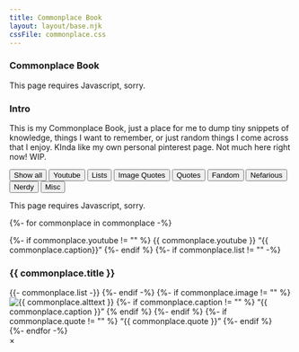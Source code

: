 ```yaml
---
title: Commonplace Book
layout: layout/base.njk
cssFile: commonplace.css
---
```


<div class="textbox">

### Commonplace Book

<noscript>This page requires Javascript, sorry.</noscript> 

<div class="container">

<div class="item">
<h3>Intro</h3>

This is my Commonplace Book, just a place for me to dump tiny snippets of knowledge, things I want to remember, or just random things I come across that I enjoy. KInda like my own personal pinterest page. Not much here right now! WIP.

<div id="filterContainer">
  <button class="navbutton active" onclick="filterSelection('all')"> Show all</button>
  <button class="navbutton" onclick="filterSelection('youtube')">Youtube</button>
  <button class="navbutton" onclick="filterSelection('list')">Lists</button>
  <button class="navbutton" onclick="filterSelection('imagequote')">Image Quotes</button>
  <button class="navbutton" onclick="filterSelection('quotes')">Quotes</button>
  <button class="navbutton" onclick="filterSelection('fandom')">Fandom</button>
  <button class="navbutton" onclick="filterSelection('nefarious')">Nefarious</button>
  <button class="navbutton" onclick="filterSelection('nerdy')">Nerdy</button>
  <button class="navbutton" onclick="filterSelection('misc')">Misc</button> 
</div> 

<noscript>This page requires Javascript, sorry.</noscript> 
</div><!-- item -->

{%- for commonplace in commonplace -%}
 <div class="filterDivCommonplace {{ commonplace.category }}"> 
    <div class="item">
      {%- if commonplace.youtube != "" %}
      {{ commonplace.youtube }}
      <q>{{ commonplace.caption}}</q>
      {%- endif %}
      {%- if commonplace.list != "" -%}
      <h3>{{ commonplace.title }}</h3>
      {{- commonplace.list -}}
      {%- endif -%}
      {%- if commonplace.image != "" %}
      <img class="modal_image" src="images/commplace/{{ commonplace.image }}" id="myImg" alt="{{ commonplace.alttext }}" title="{{ commonplace.titletext }}">
        {%- if commonplace.caption != "" %}
        <q>{{ commonplace.caption }}</q>
        {% endif %}
      {%- endif %}
      {%- if commonplace.quote != "" %}
      <q>{{ commonplace.quote }}</q>
      {%- endif %}
    </div>
  </div><!-- filterdiv -->
{%- endfor -%}
</div><!-- container -->


<!-- The Modal 
code from: https://stackoverflow.com/a/40701429
-->
<div id="myModal" class="modal">
  <span class="close">×</span>
  <img class="modal-content" id="img01" alt="">
  <div id="caption"></div>
</div>





<script>
// Get the modal
var modal = document.getElementById('myModal');

// Get the image and insert it inside the modal - use its "alt" text as a cap
var img = document.getElementsByClassName('modal_image');
for(var i=0; i<img.length; i++){
var modalImg = document.getElementById("img01");
var captionText = document.getElementById("caption");
img[i].addEventListener('click',function(){
    modal.style.display = "block";
    modalImg.src = this.src;
    captionText.innerHTML = this.alt;
})
}

// Get the <span> element that closes the modal
var span = document.getElementsByClassName("close")[0];

// When the user clicks on <span> (x), close the modal
span.onclick = function() {
    modal.style.display = "none";
}

</script>


<!-- Filter Script 
Tutorial for filter: https://www.w3schools.com/howto/tryit.asp?filename=tryhow_js_filter_elements
-->
<script>
filterSelection("all")
function filterSelection(c) {
  var x, i;
  x = document.getElementsByClassName("filterDivCommonplace");
  if (c == "all") c = "";
  for (i = 0; i < x.length; i++) {
    w3RemoveClass(x[i], "show");
    if (x[i].className.indexOf(c) > -1) w3AddClass(x[i], "show");
  }
}
function w3AddClass(element, name) {
  var i, arr1, arr2;
  arr1 = element.className.split(" ");
  arr2 = name.split(" ");
  for (i = 0; i < arr2.length; i++) {
    if (arr1.indexOf(arr2[i]) == -1) {element.className += " " + arr2[i];}
  }
}
function w3RemoveClass(element, name) {
  var i, arr1, arr2;
  arr1 = element.className.split(" ");
  arr2 = name.split(" ");
  for (i = 0; i < arr2.length; i++) {
    while (arr1.indexOf(arr2[i]) > -1) {
      arr1.splice(arr1.indexOf(arr2[i]), 1);     
    }
  }
  element.className = arr1.join(" ");
}
// Add active class to the current button (highlight it)
var btnContainer = document.getElementById("filterContainer");
var btns = btnContainer.getElementsByClassName("navbutton");
for (var i = 0; i < btns.length; i++) {
  btns[i].addEventListener("click", function(){
    var current = document.getElementsByClassName("active");
    current[0].className = current[0].className.replace(" active", "");
    this.className += " active";
  });
}
</script>

</div> <!-- text box -->